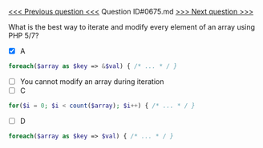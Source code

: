 [<<< Previous question <<<](0674.md)  Question ID#0675.md  [>>> Next question >>>](0676.md) 

What is the best way to iterate and modify every element of an array using PHP 5/7?

- [x] A
```php
foreach($array as $key => &$val) { /* ... * / }
```

- [ ] You cannot modify an array during iteration
- [ ] C
```php
for($i = 0; $i < count($array); $i++) { /* ... * / }
```

- [ ] D
```php
foreach($array as $key => $val) { /* ... * / }
```

